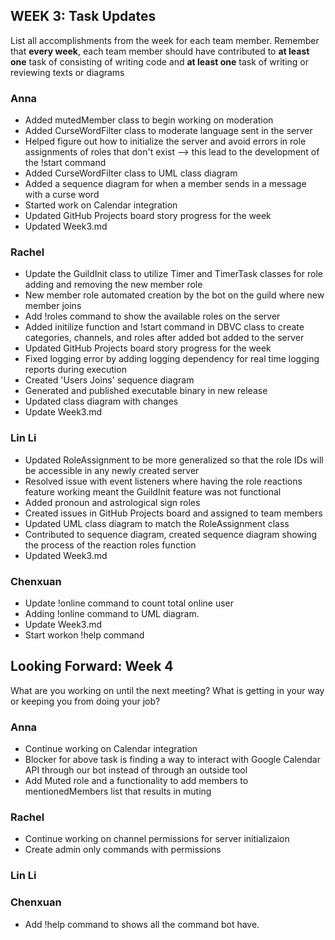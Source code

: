 ## WEEK 3: Task Updates

List all accomplishments from the week for each team member. Remember that **every week**, each team member should have contributed to **at least one** task of consisting of writing code and **at least one** task of writing or reviewing texts or diagrams

### Anna
- Added mutedMember class to begin working on moderation
- Added CurseWordFilter class to moderate language sent in the server
- Helped figure out how to initialize the server and avoid errors in role assignments of roles that don't exist --> this lead to the development of the !start command
- Added CurseWordFilter class to UML class diagram
- Added a sequence diagram for when a member sends in a message with a curse word
- Started work on Calendar integration
- Updated GitHub Projects board story progress for the week
- Updated Week3.md
### Rachel
- Update the GuildInit class to utilize Timer and TimerTask classes for role adding and removing the new member role
- New member role automated creation by the bot on the guild where new member joins
- Add !roles command to show the available roles on the server
- Added initilize function and !start command in DBVC class to create categories, channels, and roles after added bot added to the server
- Updated GitHub Projects board story progress for the week
- Fixed logging error by adding logging dependency for real time logging reports during execution
- Created 'Users Joins' sequence diagram
- Generated and published executable binary in new release
- Updated class diagram with changes
- Update Week3.md
### Lin Li
- Updated RoleAssignment to be more generalized so that the role IDs will be accessible in any newly created server
- Resolved issue with event listeners where having the role reactions feature working meant the GuildInit feature was not functional
- Added pronoun and astrological sign roles
- Created issues in GitHub Projects board and assigned to team members
- Updated UML class diagram to match the RoleAssignment class
- Contributed to sequence diagram, created sequence diagram showing the process of the reaction roles function
- Updated Week3.md
### Chenxuan
- Update !online command to count total online user
- Adding !online command to UML diagram.
- Update Week3.md
- Start workon !help command
## Looking Forward: Week 4
What are you working on until the next meeting? What is getting in your way or keeping you from doing your job?

### Anna
- Continue working on Calendar integration
- Blocker for above task is finding a way to interact with Google Calendar API through our bot instead of through an outside tool
- Add Muted role and a functionality to add members to mentionedMembers list that results in muting
### Rachel
- Continue working on channel permissions for server initializaion 
- Create admin only commands with permissions
### Lin Li
### Chenxuan
- Add !help command to shows all the command bot have.
